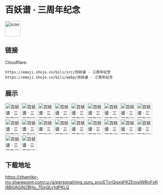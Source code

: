 # 百妖谱 · 三周年纪念
<img src="https://emoji.shojo.cn/bili/src/百妖谱 · 三周年纪念/icon.png" width="50" height="50" alt="icon">

## 链接
Cloudflare:
```
https://emoji.shojo.cn/bili/src/百妖谱 · 三周年纪念
https://emoji.shojo.cn/bili/webp/百妖谱 · 三周年纪念
```
## 展示
<img src="https://emoji.shojo.cn/bili/src/百妖谱 · 三周年纪念/百妖谱 · 三周年纪念-摸摸.png" width="50" height="50" alt="百妖谱 · 三周年纪念-摸摸">
<img src="https://emoji.shojo.cn/bili/src/百妖谱 · 三周年纪念/百妖谱 · 三周年纪念-比心.png" width="50" height="50" alt="百妖谱 · 三周年纪念-比心">
<img src="https://emoji.shojo.cn/bili/src/百妖谱 · 三周年纪念/百妖谱 · 三周年纪念-生气.png" width="50" height="50" alt="百妖谱 · 三周年纪念-生气">
<img src="https://emoji.shojo.cn/bili/src/百妖谱 · 三周年纪念/百妖谱 · 三周年纪念-乖巧.png" width="50" height="50" alt="百妖谱 · 三周年纪念-乖巧">
<img src="https://emoji.shojo.cn/bili/src/百妖谱 · 三周年纪念/百妖谱 · 三周年纪念-贴贴.png" width="50" height="50" alt="百妖谱 · 三周年纪念-贴贴">
<img src="https://emoji.shojo.cn/bili/src/百妖谱 · 三周年纪念/百妖谱 · 三周年纪念-使坏.png" width="50" height="50" alt="百妖谱 · 三周年纪念-使坏">
<img src="https://emoji.shojo.cn/bili/src/百妖谱 · 三周年纪念/百妖谱 · 三周年纪念-我来喽.png" width="50" height="50" alt="百妖谱 · 三周年纪念-我来喽">
<img src="https://emoji.shojo.cn/bili/src/百妖谱 · 三周年纪念/百妖谱 · 三周年纪念-干饭.png" width="50" height="50" alt="百妖谱 · 三周年纪念-干饭">
<img src="https://emoji.shojo.cn/bili/src/百妖谱 · 三周年纪念/百妖谱 · 三周年纪念-吼.png" width="50" height="50" alt="百妖谱 · 三周年纪念-吼">
<img src="https://emoji.shojo.cn/bili/src/百妖谱 · 三周年纪念/百妖谱 · 三周年纪念-拜托拜托.png" width="50" height="50" alt="百妖谱 · 三周年纪念-拜托拜托">
<img src="https://emoji.shojo.cn/bili/src/百妖谱 · 三周年纪念/百妖谱 · 三周年纪念-你好.png" width="50" height="50" alt="百妖谱 · 三周年纪念-你好">
<img src="https://emoji.shojo.cn/bili/src/百妖谱 · 三周年纪念/百妖谱 · 三周年纪念-阿弥陀佛.png" width="50" height="50" alt="百妖谱 · 三周年纪念-阿弥陀佛">
<img src="https://emoji.shojo.cn/bili/src/百妖谱 · 三周年纪念/百妖谱 · 三周年纪念-默默守护.png" width="50" height="50" alt="百妖谱 · 三周年纪念-默默守护">
<img src="https://emoji.shojo.cn/bili/src/百妖谱 · 三周年纪念/百妖谱 · 三周年纪念-无语.png" width="50" height="50" alt="百妖谱 · 三周年纪念-无语">
<img src="https://emoji.shojo.cn/bili/src/百妖谱 · 三周年纪念/百妖谱 · 三周年纪念-让我看看.png" width="50" height="50" alt="百妖谱 · 三周年纪念-让我看看">
<img src="https://emoji.shojo.cn/bili/src/百妖谱 · 三周年纪念/百妖谱 · 三周年纪念-开心.png" width="50" height="50" alt="百妖谱 · 三周年纪念-开心">
<img src="https://emoji.shojo.cn/bili/src/百妖谱 · 三周年纪念/百妖谱 · 三周年纪念-醒了.png" width="50" height="50" alt="百妖谱 · 三周年纪念-醒了">
<img src="https://emoji.shojo.cn/bili/src/百妖谱 · 三周年纪念/百妖谱 · 三周年纪念-困.png" width="50" height="50" alt="百妖谱 · 三周年纪念-困">
<img src="https://emoji.shojo.cn/bili/src/百妖谱 · 三周年纪念/百妖谱 · 三周年纪念-嘿嘿.png" width="50" height="50" alt="百妖谱 · 三周年纪念-嘿嘿">
<img src="https://emoji.shojo.cn/bili/src/百妖谱 · 三周年纪念/百妖谱 · 三周年纪念-无奈.png" width="50" height="50" alt="百妖谱 · 三周年纪念-无奈">

## 下载地址

https://shamiko-my.sharepoint.com/:u:/g/personal/img_yuru_pro/ETvrQgxgFKZEmsIWRnFxKj8BGAGiN2BHo_7DxQLy1dPKLQ
